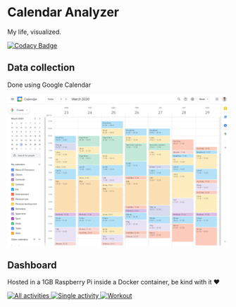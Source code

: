 # Calendar Analyzer

My life, visualized.

[![Codacy Badge](https://app.codacy.com/project/badge/Grade/63b96f6110f044d9a41062b2508dbb87)](https://www.codacy.com/gh/MarcoDiFrancesco/CalendarAnalyzer/dashboard)

## Data collection

Done using Google Calendar

<p align="center">
    <img src="img/google-calendar-week-view.png" width="800">
</p>

## Dashboard

Hosted in a 1GB Raspberry Pi inside a Docker container, be kind with it ❤️

[
![All activities](https://i.imgur.com/KNwPSST.png)
![Single activity](https://i.imgur.com/uX8VCSD.png)
![Workout](https://i.imgur.com/YF3F5up.png)
](http://raspberry.gleeze.com:8501/)
